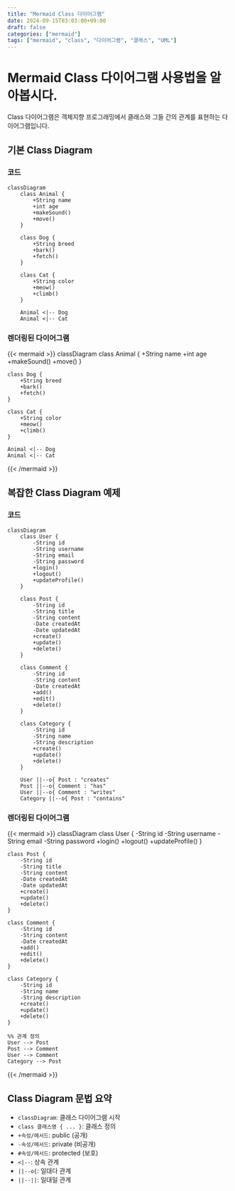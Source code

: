 ```yaml
---
title: "Mermaid Class 다이어그램"
date: 2024-09-15T03:03:00+09:00
draft: false
categories: ["mermaid"]
tags: ["mermaid", "class", "다이어그램", "클래스", "UML"]
---
```


# Mermaid Class 다이어그램 사용법을 알아봅시다.

Class 다이어그램은 객체지향 프로그래밍에서 클래스와 그들 간의 관계를 표현하는 다이어그램입니다.

## 기본 Class Diagram

### 코드
```mermaid
classDiagram
    class Animal {
        +String name
        +int age
        +makeSound()
        +move()
    }
    
    class Dog {
        +String breed
        +bark()
        +fetch()
    }
    
    class Cat {
        +String color
        +meow()
        +climb()
    }
    
    Animal <|-- Dog
    Animal <|-- Cat
```

### 렌더링된 다이어그램

{{< mermaid >}}
classDiagram
    class Animal {
        +String name
        +int age
        +makeSound()
        +move()
    }
    
    class Dog {
        +String breed
        +bark()
        +fetch()
    }
    
    class Cat {
        +String color
        +meow()
        +climb()
    }
    
    Animal <|-- Dog
    Animal <|-- Cat
{{< /mermaid >}}

## 복잡한 Class Diagram 예제

### 코드
```mermaid
classDiagram
    class User {
        -String id
        -String username
        -String email
        -String password
        +login()
        +logout()
        +updateProfile()
    }
    
    class Post {
        -String id
        -String title
        -String content
        -Date createdAt
        -Date updatedAt
        +create()
        +update()
        +delete()
    }
    
    class Comment {
        -String id
        -String content
        -Date createdAt
        +add()
        +edit()
        +delete()
    }
    
    class Category {
        -String id
        -String name
        -String description
        +create()
        +update()
        +delete()
    }
    
    User ||--o{ Post : "creates"
    Post ||--o{ Comment : "has"
    User ||--o{ Comment : "writes"
    Category ||--o{ Post : "contains"
```

### 렌더링된 다이어그램

{{< mermaid >}}
classDiagram
    class User {
        -String id
        -String username
        -String email
        -String password
        +login()
        +logout()
        +updateProfile()
    }
    
    class Post {
        -String id
        -String title
        -String content
        -Date createdAt
        -Date updatedAt
        +create()
        +update()
        +delete()
    }
    
    class Comment {
        -String id
        -String content
        -Date createdAt
        +add()
        +edit()
        +delete()
    }
    
    class Category {
        -String id
        -String name
        -String description
        +create()
        +update()
        +delete()
    }
    
    %% 관계 정의
    User --> Post
    Post --> Comment
    User --> Comment
    Category --> Post
{{< /mermaid >}}

## Class Diagram 문법 요약

- `classDiagram`: 클래스 다이어그램 시작
- `class 클래스명 { ... }`: 클래스 정의
- `+속성/메서드`: public (공개)
- `-속성/메서드`: private (비공개)
- `#속성/메서드`: protected (보호)
- `<|--`: 상속 관계
- `||--o{`: 일대다 관계
- `||--||`: 일대일 관계
